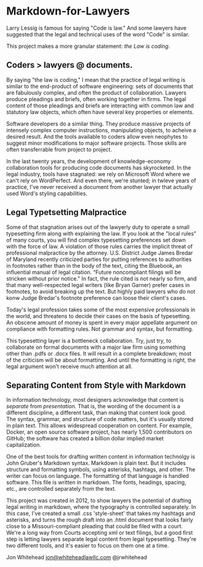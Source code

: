 # Markdown-for-Lawyers

Larry Lessig is famous for saying "Code is law."  And some lawyers have suggested that the legal and technical uses of the word "Code" is similar.  

This project makes a more granular statement:  *the Law is coding*. 

## Coders > lawyers @ documents.  

By saying "the law is coding," I mean that the practice of legal writing is similar to the end-product of software engineering: sets of documents that are fabulously complex, and often the product of collaboration.  Lawyers produce pleadings and briefs, often working together in firms.  The legal content of those pleadings and briefs are interacting with common law and statutory law objects, which often have several key properties or elements.    

Software developers do a similar thing. They produce massive projects of intensely complex computer instructions, manipulating objects, to acheive a desired result.  And the tools available to coders allow even neophytes to suggest minor modifications to major software projects.   Those skills are often transferrable from project to project.   

In the last twenty years, the development of knowledge-economy collaboration tools for producing code documents has skyrocketed.  In the legal industry, tools have stagnated: we rely on Microsoft Word where we can't rely on WordPerfect.  And even there, we're stunted;  in twleve years of practice, I've never received a document from another lawyer that actually used Word's styling capabilities.     

## Legal Typetsetting Malpractice
Some of that stagnation arises out of the lawyerly duty to operate a small typesetting firm along with explaining the law.  If you look at the "local rules" of many courts, you will find complex typesetting preferences set down with the force of law.  A violation of those rules carries the implicit threat of professional malpractice by the attorney.    U.S. District Judge James Bredar of Maryland recently criticized parties for putting references to authorities in footnotes rather than in the body of the text, citing the Bluebook, an influential manual of legal citation. “Future noncompliant filings will be stricken without prior notice." In fact, the rule cited is not nearly so firm, and that many well-respected legal writers (like Bryan Garner) prefer cases in footnotes, to avoid breaking up the text. But highly paid lawyers who do not konw Judge Bredar's footnote preference can loose their client's cases.  

Today's legal profession takes some of the most expensive professionals in the world, and threatens to decide their cases on the basis of typesetting. An obscene amount of money is spent in every major appellate argument on compliance with formatting rules.  Not grammar and syntax, but formatting.  

This typesetting layer is a bottleneck collaboration.  Try, just try, to collaborate on formal documents with a major law firm using something other than .pdfs or .docx files.  It will result in a complete breakdown; most of the criticism will be about formatting.  And until the formatting is right, the legal argument won't receive much attention at all.  

## Separating Content from Style with Markdown

In information technology, most designers acknowledge that content is *separate* from *presentation.*  That is, the wording of the document is a different discipline, a different task, than making that content look good.  The syntax, grammar, and structure of code matters, but it's usually stored in plain text.  This allows widespread cooperation on content.  For example, Docker, an open source software project, has nearly 1,500 contributors on GitHub; the software has created a billion dollar implied market capitalization. 

One of the best tools for drafting written content in information technolgy is John Gruber's Markdown syntax.  Markdown is plain text.  But it includes structure and formatting symbols, using asterisks, hashtags, and other.  The writer can focus on language.  The formatting of that language is handled software.  This file is written in markdown.  The fonts, headings, spacing, etc., are controlled separately from the text. 

This project was created in 2012, to show lawyers the potential of drafting legal writing in markdown, where the typography is controlled separately.  In this case, I've created a small .css 'style-sheet' that takes my hashtags and asterisks, and turns the rough draft into an .html document that looks fairly close to a Missouri-compliant pleading that could be filed with a court.  We're a long way from Courts accepting xml or text filings, but a good first step is letting lawyers separate legal content from legal typesetting.  They're two different tools, and it's easier to focus on them one at a time. 

Jon Whitehead
jon@whiteheadlawllc.com
@jrwhitehead




